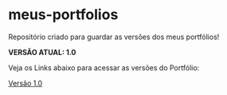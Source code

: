 # meus-portfolios

 Repositório criado para guardar as versões dos meus portfólios!

 <strong> VERSÃO ATUAL: 1.0 </strong>

 Veja os Links abaixo para acessar as versões do Portfólio:

 <a href="portfolio1.0/index.html">Versão 1.0 </a>
